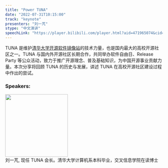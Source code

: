```yaml
---
title: "Power TUNA"
date: "2022-07-31T10:15:00" 
track: "keynote"
presenters: "刘一芃"
stype: "中文演讲"
speechLink: "https://player.bilibili.com/player.html?aid=471965074&cid=801355361&page=1"
---
```

TUNA 是维护[清华大学开源软件镜像站](https://mirrors.tuna.tsinghua.edu.cn)的技术力量，也是国内最大的高校开源社区之一。TUNA 与国内外开源社区长期合作，共同举办软件自由日、Release Party 等公众活动，致力于推广开源理念、普及基础知识，为中国开源事业贡献力量。本次分享将回顾 TUNA 的历史与发展，讲述 TUNA 在高校开源社区建设过程中作出的尝试。

### Speakers: 
<img src="images/speaker/2024.png" width="200" />
<br>
刘一芃,
现任 TUNA 会长。清华大学计算机系本科毕业，交叉信息学院在读博士
 

 